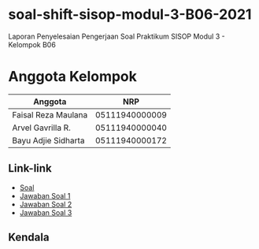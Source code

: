 # soal-shift-sisop-modul-3-B06-2021
Laporan Penyelesaian Pengerjaan Soal Praktikum SISOP Modul 3 - Kelompok B06

# Anggota Kelompok
Anggota  | NRP
---------|-------
Faisal Reza Maulana | 05111940000009
Arvel Gavrilla R. | 05111940000040
Bayu Adjie Sidharta | 05111940000172

## Link-link
- [Soal](https://docs.google.com/document/d/1ud1JyncoSDAo5hA03wPvjn7QBHPUeUG1eBJ8ETtq2dQ/edit)
- [Jawaban Soal 1](https://github.com/LevraGav/soal-shift-sisop-modul-3-B06-2021/tree/main/soal1)
- [Jawaban Soal 2]()
- [Jawaban Soal 3]()

## Kendala
